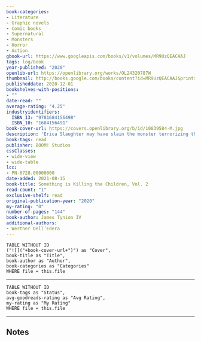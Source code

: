 ```yaml
---
book-categories:
- Literature
- Graphic novels
- Comic books
- Supernatural
- Monsters
- Horror
- Action
gbook-url: https://www.googleapis.com/books/v1/volumes/MR9UzQEACAAJ
tags: log/book
year-published: "2020"
openlib-url: https://openlibrary.org/works/OL24320787W
thumbnail: http://books.google.com/books/content?id=MR9UzQEACAAJ&printsec=frontcover&img=1&zoom=1&source=gbs_api
publisheddate: 2020-12-01
bookshelves-with-positions:
- ""
date-read: ""
average-rating: "4.25"
industryidentifiers:
  ISBN_13: "9781684156498"
  ISBN_10: "1684156491"
book-cover-url: https://covers.openlibrary.org/b/id/10839584-M.jpg
description: 'Erica Slaughter may have slain the monster terrorizing the small Wisconsin town of Archer???s Peak, but now she sets off deeper into the woods -- because the monster she killed was a mother??? and now she needs to kill its children. EVIL NEVER DIES...UNLESS ERICA SLAUGHTER KILLS IT. Erica Slaughter may have slain the monster terrorizing the small Wisconsin town of Archer???s Peak, but the horror is far from over. As her mysterious handler arrives in town to clean up her mess and quarantine the townsfolk, Erica sets off deeper into the woods -- because the monster she killed was a mother??? and now she needs to kill its children. GLAAD Award-winning writer James Tynion IV (Batman, The Woods) and artist Werther Dell???Edera (Briggs Land) present the next chapter of the critically acclaimed series that showed the world a new kind of horror. Collects Something is Killing the Children #6-10.'
book-tags: read
publisher: BOOM! Studios
cssClasses:
- wide-view
- wide-table
lcc:
- PN-6728.00000000
date-added: 2021-08-15
book-title: Something is Killing the Children, Vol. 2
read-count: "1"
exclusive-shelf: read
original-publication-year: "2020"
my-rating: "0"
number-of-pages: "144"
book-author: James Tynion IV
additional-authors:
- Werther Dell’Edera
---
```


```dataview
TABLE WITHOUT ID
("![]("+book-cover-url+")") as "Cover",
book-title as "Title",
book-author as "Author",
book-categories as "Categories"
WHERE file = this.file
```
---
```dataview
TABLE WITHOUT ID
book-tags as "Status",
avg-goodreads-rating as "Avg Rating",
my-rating as "My Rating"
WHERE file = this.file
```
---
## Notes



